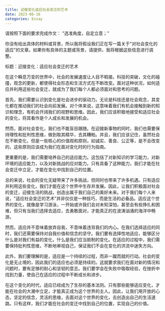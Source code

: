 ```yaml
---
title: 迎接变化适应社会变迁的艺术
date: 2023-06-16
categories: Essay
---
```




请按照下面的要求完成作文：
"选准角度，自定立意；"

你没有给出具体的材料或背景，所以我将假设我们正在写一篇关于"对社会变化的适应"的文章。如果你有具体的主题或背景，请提供，我将根据这些信息进行调整。

标题：迎接变化：适应社会变迁的艺术

在这个瞬息万变的世界中，社会的发展速度让人目不暇接。科技的突破，文化的碰撞，观念的更新，都使得社会形态和生活方式在不断改变。面对这种状况，如何适应并利用这些社会变迁，就成为了我们每个人都必须面对和思考的问题。

首先，我们需要认识到变化是社会进步的驱动力。无论是科技还是社会观念，其变化都在推动我们的社会向前发展。对个体来说，这意味着我们有机会接触到新的知识和理念，有机会开阔我们的视野和思维。因此，我们应该积极地接受和适应社会的变化，将其看作是个人成长和发展的机会。

然而，面对社会变化，我们也不能盲目跟随。在迎接新事物的同时，我们也需要保持理性和批判性思维，做到取其精华，去其糟粕。并且，我们应该记住，虽然社会在不断变化，但是一些核心的价值观和原则，如诚实、善良、公正等，是不会改变的，这些原则应该成为我们在面对变化时的行为指南。

更重要的是，我们需要培养自己的适应能力。这包括了对新知识的学习能力，对新环境的适应能力，以及对新挑战的应对能力。只有具备了这种能力，我们才能在社会变迁中立足，才能在变化中找到自己的位置。

总的来说，社会的变化无疑带来了许多挑战，但同时也带来了许多机遇。只有适应并利用这些变化，我们才能在这个世界中生存并发展。因此，让我们积极面对社会的变迁，迎接生活的挑战，创造出属于我们自己的美好未来。对于我们每个人来说，"适应社会变迁的艺术"并非仅仅是一种技巧，而是生活的必备品。适应这个世界的变化，就像是学习游泳，一开始或许我们会对未知深怕，甚至会有些挣扎和困难，但只有当我们选择去适应，去勇敢面对，才能真正的在波涛汹涌的海洋中畅游。

然而，适应并不意味着放弃自我，不意味着违背我们的内心。在我们选择适应的同时，我们还需要保持对自我价值和信念的坚守。我们要有选择性地适应，能够区分什么是对我们有益的变化，什么是我们应当抵制的变化。在适应的过程中，我们需要保持批判性思维，不断地审视自己，保证我们不会在变化的洪流中迷失方向。

此外，我们要理解的是，适应是一个持续的过程，而非一蹴而就的行动。社会的变化是无止境的，因此我们的适应也必须是持续的。这就要求我们在面对新的情况和问题时，要有足够的耐心和坚韧的意志。我们要学会在失败中吸取经验，在挫折中找到力量，使自己在适应的过程中不断成长和进步。

在这个变化的时代，适应已经成为了生存的基本法则。只有那些能够适应变化，才能在社会的大潮中立足，才能真正成为这个世界的主人。因此，让我们用开放的心态，坚定的信念，灵活的思维，去面对这个世界的变化，去创造出自己的生活道路。只有这样，我们才能在社会的变迁中找到自己的位置，实现自己的价值。